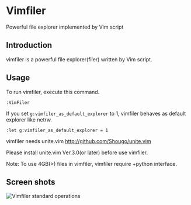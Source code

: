 # Vimfiler
Powerful file explorer implemented by Vim script

## Introduction
vimfiler is a powerful file explorer(filer) written by Vim script.

## Usage
To run vimfiler, execute this command.

	:VimFiler

If you set `g:vimfiler_as_default_explorer` to 1, vimfiler behaves as default
explorer like netrw.

	:let g:vimfiler_as_default_explorer = 1

vimfiler needs unite.vim
http://github.com/Shougo/unite.vim

Please install unite.vim Ver.3.0(or later) before use vimfiler.

Note: To use 4GB(>) files in vimfiler, vimfiler require +python interface.

## Screen shots

![Vimfiler standard operations](https://f.cloud.github.com/assets/214488/657681/c40265e6-d56f-11e2-96fd-03d01f10cc4e.gif)

